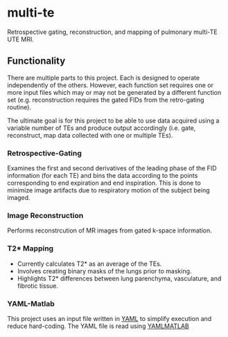 # multi-te
Retrospective gating, reconstruction, and mapping of pulmonary multi-TE UTE MRI.

## Functionality
There are multiple parts to this project. Each is designed to operate independently of the others. However, each function set requires one or more input files which may or may not be generated by a different function set (e.g. reconstruction requires the gated FIDs from the retro-gating routine).

The ultimate goal is for this project to be able to use data acquired using a variable number of TEs and produce output accordingly (i.e. gate, reconstruct, map data collected with one or multiple TEs).

### Retrospective-Gating
Examines the first and second derivatives of the leading phase of the FID information (for each TE) and bins the data according to the points corresponding to end expiration and end inspiration. This is done to minimize image artifacts due to respiratory motion of the subject being imaged.

### Image Reconstruction
Performs reconstrcution of MR images from gated k-space information.

### T2* Mapping
* Currently calculates T2* as an average of the TEs.
* Involves creating binary masks of the lungs prior to masking.
* Highlights T2* differences between lung parenchyma, vasculature, and fibrotic tissue.

### YAML-Matlab
This project uses an input file written in [YAML](http://yaml.org/) to simplify execution and reduce hard-coding. The YAML file is read using [YAMLMATLAB](https://code.google.com/archive/p/yamlmatlab/)
